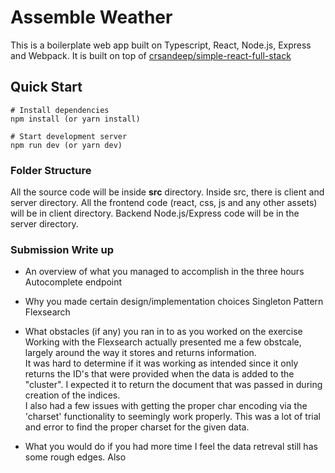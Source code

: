 # Assemble Weather

This is a boilerplate web app built on Typescript, React, Node.js, Express and Webpack. It is built on top of [crsandeep/simple-react-full-stack](https://github.com/crsandeep/simple-react-full-stack)

## Quick Start

```
# Install dependencies
npm install (or yarn install)

# Start development server
npm run dev (or yarn dev)
```

### Folder Structure

All the source code will be inside **src** directory. Inside src, there is client and server directory. All the frontend code (react, css, js and any other assets) will be in client directory. Backend Node.js/Express code will be in the server directory.

### Submission Write up
- An overview of what you managed to accomplish in the three hours
    Autocomplete endpoint
- Why you made certain design/implementation choices
    Singleton Pattern
    Flexsearch

- What obstacles (if any) you ran in to as you worked on the exercise
    Working with the Flexsearch actually presented me a few obstcale, largely around the way it stores and returns information.  
    It was hard to determine if it was working as intended since it only returns the ID's that were provided when the data is added to the "cluster". I expected it to return the document that was passed in during creation of the indices.  
    I also had a few issues with getting the proper char encoding via the 'charset' functionality to seemingly work properly. This was a lot of trial and error to find the proper charset for the given data.
- What you would do if you had more time
    I feel the data retreval still has some rough edges. Also 